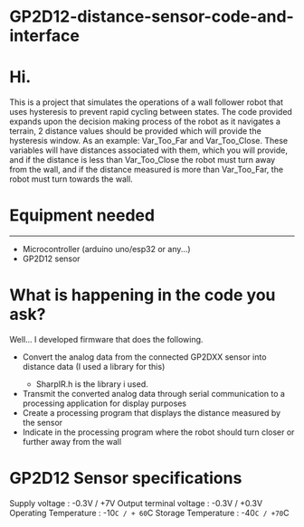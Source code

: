 # GP2D12-distance-sensor-code-and-interface

# Hi.
This is a project that simulates the operations of a wall follower robot that uses hysteresis to prevent rapid cycling between states. The code provided expands upon the decision making process of the robot as it navigates a terrain, 2 distance values should be provided which will provide the hysteresis window. As an example: Var_Too_Far and Var_Too_Close. These variables will have distances associated with them, which you will provide, and if the distance is less than Var_Too_Close the robot must turn away from the wall, and if the distance measured is more than Var_Too_Far, the robot must turn towards the wall. 

# Equipment needed
<hr/>
<ul>
  <li>Microcontroller (arduino uno/esp32 or any...)</li>
  <li>GP2D12 sensor</li>
</ul>

# What is happening in the code you ask?
Well... I developed firmware that does the following.
<ul>
  <li>Convert the analog data from the connected GP2DXX sensor into distance data (I used a library for this)</li>
  <ul><li>SharpIR.h is the library i used.</li></ul>
  <li>Transmit the converted analog data through serial communication to a processing application for display purposes</li>
  <li>Create a processing program that displays the distance measured by the sensor</li>
  <li>Indicate in the processing program where the robot should turn closer or further away from the wall</li>
</ul>

# GP2D12 Sensor specifications
Supply voltage : -0.3V / +7V
Output terminal voltage : -0.3V / +0.3V
Operating Temperature : -10`C / + 60`C
Storage Temperature : -40`C / +70`C



